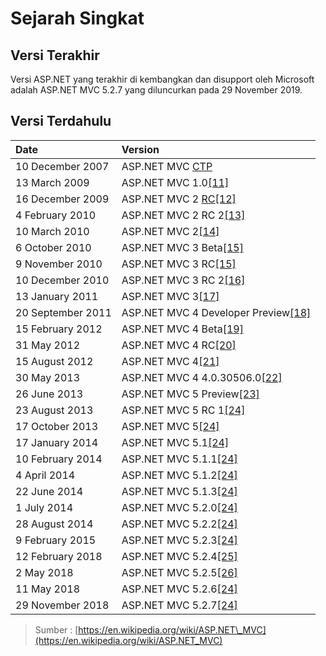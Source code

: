 # Sejarah Singkat

## Versi Terakhir

Versi ASP.NET yang terakhir di kembangkan dan disupport oleh Microsoft adalah ASP.NET MVC 5.2.7 yang diluncurkan pada 29 November 2019. 

## Versi Terdahulu

| Date | Version |
| :--- | :--- |
| 10 December 2007 | ASP.NET MVC [CTP](https://en.wikipedia.org/wiki/Community_Technology_Preview) |
| 13 March 2009 | ASP.NET MVC 1.0[\[11\]](https://en.wikipedia.org/wiki/ASP.NET_MVC#cite_note-11) |
| 16 December 2009 | ASP.NET MVC 2 [RC](https://en.wikipedia.org/wiki/Release_candidate)[\[12\]](https://en.wikipedia.org/wiki/ASP.NET_MVC#cite_note-12) |
| 4 February 2010 | ASP.NET MVC 2 RC 2[\[13\]](https://en.wikipedia.org/wiki/ASP.NET_MVC#cite_note-13) |
| 10 March 2010 | ASP.NET MVC 2[\[14\]](https://en.wikipedia.org/wiki/ASP.NET_MVC#cite_note-14) |
| 6 October 2010 | ASP.NET MVC 3 Beta[\[15\]](https://en.wikipedia.org/wiki/ASP.NET_MVC#cite_note-asp.net-15) |
| 9 November 2010 | ASP.NET MVC 3 RC[\[15\]](https://en.wikipedia.org/wiki/ASP.NET_MVC#cite_note-asp.net-15) |
| 10 December 2010 | ASP.NET MVC 3 RC 2[\[16\]](https://en.wikipedia.org/wiki/ASP.NET_MVC#cite_note-16) |
| 13 January 2011 | ASP.NET MVC 3[\[17\]](https://en.wikipedia.org/wiki/ASP.NET_MVC#cite_note-17) |
| 20 September 2011 | ASP.NET MVC 4 Developer Preview[\[18\]](https://en.wikipedia.org/wiki/ASP.NET_MVC#cite_note-18) |
| 15 February 2012 | ASP.NET MVC 4 Beta[\[19\]](https://en.wikipedia.org/wiki/ASP.NET_MVC#cite_note-19) |
| 31 May 2012 | ASP.NET MVC 4 RC[\[20\]](https://en.wikipedia.org/wiki/ASP.NET_MVC#cite_note-20) |
| 15 August 2012 | ASP.NET MVC 4[\[21\]](https://en.wikipedia.org/wiki/ASP.NET_MVC#cite_note-21) |
| 30 May 2013 | ASP.NET MVC 4 4.0.30506.0[\[22\]](https://en.wikipedia.org/wiki/ASP.NET_MVC#cite_note-22) |
| 26 June 2013 | ASP.NET MVC 5 Preview[\[23\]](https://en.wikipedia.org/wiki/ASP.NET_MVC#cite_note-23) |
| 23 August 2013 | ASP.NET MVC 5 RC 1[\[24\]](https://en.wikipedia.org/wiki/ASP.NET_MVC#cite_note-nuget.org-24) |
| 17 October 2013 | ASP.NET MVC 5[\[24\]](https://en.wikipedia.org/wiki/ASP.NET_MVC#cite_note-nuget.org-24) |
| 17 January 2014 | ASP.NET MVC 5.1[\[24\]](https://en.wikipedia.org/wiki/ASP.NET_MVC#cite_note-nuget.org-24) |
| 10 February 2014 | ASP.NET MVC 5.1.1[\[24\]](https://en.wikipedia.org/wiki/ASP.NET_MVC#cite_note-nuget.org-24) |
| 4 April 2014 | ASP.NET MVC 5.1.2[\[24\]](https://en.wikipedia.org/wiki/ASP.NET_MVC#cite_note-nuget.org-24) |
| 22 June 2014 | ASP.NET MVC 5.1.3[\[24\]](https://en.wikipedia.org/wiki/ASP.NET_MVC#cite_note-nuget.org-24) |
| 1 July 2014 | ASP.NET MVC 5.2.0[\[24\]](https://en.wikipedia.org/wiki/ASP.NET_MVC#cite_note-nuget.org-24) |
| 28 August 2014 | ASP.NET MVC 5.2.2[\[24\]](https://en.wikipedia.org/wiki/ASP.NET_MVC#cite_note-nuget.org-24) |
| 9 February 2015 | ASP.NET MVC 5.2.3[\[24\]](https://en.wikipedia.org/wiki/ASP.NET_MVC#cite_note-nuget.org-24) |
| 12 February 2018 | ASP.NET MVC 5.2.4[\[25\]](https://en.wikipedia.org/wiki/ASP.NET_MVC#cite_note-25) |
| 2 May 2018 | ASP.NET MVC 5.2.5[\[26\]](https://en.wikipedia.org/wiki/ASP.NET_MVC#cite_note-26) |
| 11 May 2018 | ASP.NET MVC 5.2.6[\[24\]](https://en.wikipedia.org/wiki/ASP.NET_MVC#cite_note-nuget.org-24) |
| 29 November 2018 | ASP.NET MVC 5.2.7[\[24\]](https://en.wikipedia.org/wiki/ASP.NET_MVC#cite_note-nuget.org-24) |

> Sumber : [https://en.wikipedia.org/wiki/ASP.NET\_MVC](https://en.wikipedia.org/wiki/ASP.NET_MVC)

